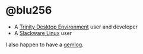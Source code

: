 # @blu256
* A [Trinity Desktop Environment](https://www.trinitydesktop.org) user and developer
* A [Slackware Linux](https://www.slackware.com) user

I also happen to have a [gemlog](gemini://koyu.space/blu256).
